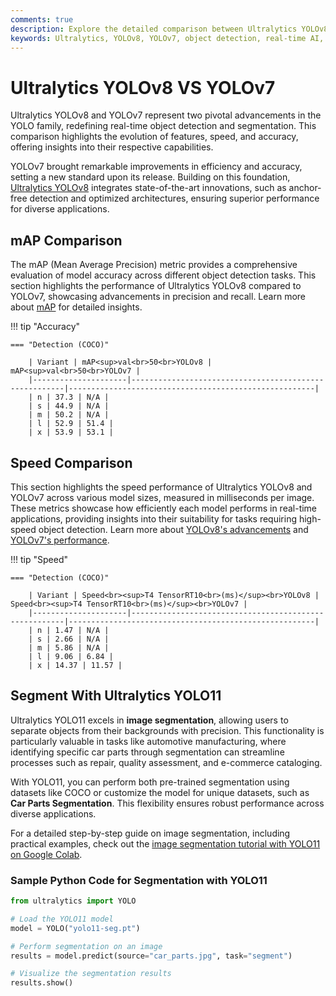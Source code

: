 ```yaml
---
comments: true
description: Explore the detailed comparison between Ultralytics YOLOv8 and YOLOv7, highlighting advancements in object detection, real-time AI performance, and edge AI capabilities. Discover how these models push the boundaries of computer vision applications with enhanced speed, accuracy, and versatility.
keywords: Ultralytics, YOLOv8, YOLOv7, object detection, real-time AI, edge AI, computer vision, AI models comparison, machine learning, advanced AI tools
---
```


# Ultralytics YOLOv8 VS YOLOv7

Ultralytics YOLOv8 and YOLOv7 represent two pivotal advancements in the YOLO family, redefining real-time object detection and segmentation. This comparison highlights the evolution of features, speed, and accuracy, offering insights into their respective capabilities.

YOLOv7 brought remarkable improvements in efficiency and accuracy, setting a new standard upon its release. Building on this foundation, [Ultralytics YOLOv8](https://github.com/ultralytics/ultralytics) integrates state-of-the-art innovations, such as anchor-free detection and optimized architectures, ensuring superior performance for diverse applications.

## mAP Comparison

The mAP (Mean Average Precision) metric provides a comprehensive evaluation of model accuracy across different object detection tasks. This section highlights the performance of Ultralytics YOLOv8 compared to YOLOv7, showcasing advancements in precision and recall. Learn more about [mAP](https://www.ultralytics.com/glossary/mean-average-precision-map) for detailed insights.

!!! tip "Accuracy"

    === "Detection (COCO)"

    	| Variant | mAP<sup>val<br>50<br>YOLOv8 | mAP<sup>val<br>50<br>YOLOv7 |
    	|---------------------|-------------------------------------------------------|-------------------------------------------------------|
    	| n | 37.3 | N/A |
    	| s | 44.9 | N/A |
    	| m | 50.2 | N/A |
    	| l | 52.9 | 51.4 |
    	| x | 53.9 | 53.1 |

## Speed Comparison

This section highlights the speed performance of Ultralytics YOLOv8 and YOLOv7 across various model sizes, measured in milliseconds per image. These metrics showcase how efficiently each model performs in real-time applications, providing insights into their suitability for tasks requiring high-speed object detection. Learn more about [YOLOv8's advancements](https://docs.ultralytics.com/models/yolov8/) and [YOLOv7's performance](https://docs.ultralytics.com/models/yolov7/).

!!! tip "Speed"

    === "Detection (COCO)"

    	| Variant | Speed<br><sup>T4 TensorRT10<br>(ms)</sup><br>YOLOv8 | Speed<br><sup>T4 TensorRT10<br>(ms)</sup><br>YOLOv7 |
    	|---------------------|-------------------------------------------------------|-------------------------------------------------------|
    	| n | 1.47 | N/A |
    	| s | 2.66 | N/A |
    	| m | 5.86 | N/A |
    	| l | 9.06 | 6.84 |
    	| x | 14.37 | 11.57 |

## Segment With Ultralytics YOLO11

Ultralytics YOLO11 excels in **image segmentation**, allowing users to separate objects from their backgrounds with precision. This functionality is particularly valuable in tasks like automotive manufacturing, where identifying specific car parts through segmentation can streamline processes such as repair, quality assessment, and e-commerce cataloging.

With YOLO11, you can perform both pre-trained segmentation using datasets like COCO or customize the model for unique datasets, such as **Car Parts Segmentation**. This flexibility ensures robust performance across diverse applications.

For a detailed step-by-step guide on image segmentation, including practical examples, check out the [image segmentation tutorial with YOLO11 on Google Colab](https://www.ultralytics.com/blog/image-segmentation-with-ultralytics-yolo11-on-google-colab).

### Sample Python Code for Segmentation with YOLO11

```python
from ultralytics import YOLO

# Load the YOLO11 model
model = YOLO("yolo11-seg.pt")

# Perform segmentation on an image
results = model.predict(source="car_parts.jpg", task="segment")

# Visualize the segmentation results
results.show()
```
